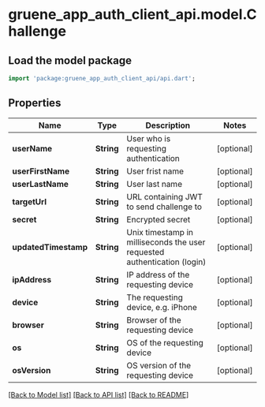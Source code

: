 # gruene_app_auth_client_api.model.Challenge

## Load the model package
```dart
import 'package:gruene_app_auth_client_api/api.dart';
```

## Properties
Name | Type | Description | Notes
------------ | ------------- | ------------- | -------------
**userName** | **String** | User who is requesting authentication | [optional] 
**userFirstName** | **String** | User frist name | [optional] 
**userLastName** | **String** | User last name | [optional] 
**targetUrl** | **String** | URL containing JWT to send challenge to | [optional] 
**secret** | **String** | Encrypted secret | [optional] 
**updatedTimestamp** | **String** | Unix timestamp in milliseconds the user requested authentication (login) | [optional] 
**ipAddress** | **String** | IP address of the requesting device | [optional] 
**device** | **String** | The requesting device, e.g. iPhone | [optional] 
**browser** | **String** | Browser of the requesting device | [optional] 
**os** | **String** | OS of the requesting device | [optional] 
**osVersion** | **String** | OS version of the requesting device | [optional] 

[[Back to Model list]](../README.md#documentation-for-models) [[Back to API list]](../README.md#documentation-for-api-endpoints) [[Back to README]](../README.md)


